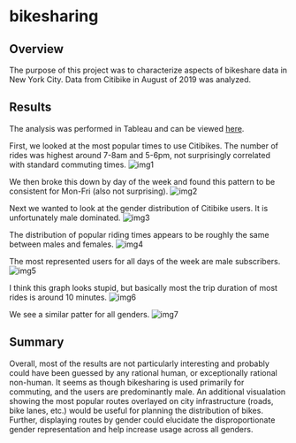 # bikesharing

## Overview
The purpose of this project was to characterize aspects of bikeshare data in New York City. Data from Citibike in August of 2019 was analyzed.

## Results
The analysis was performed in Tableau and can be viewed [here](https://public.tableau.com/app/profile/matthew7245/viz/bikeshare_challenge_16768600119540/NYCCitibike?publish=yes).

First, we looked at the most popular times to use Citibikes. The number of rides was highest around 7-8am and 5-6pm, not surprisingly correlated with standard commuting times.
![img1](img/1.png)

We then broke this down by day of the week and found this pattern to be consistent for Mon-Fri (also not surprising).
![img2](img/2.png)

Next we wanted to look at the gender distribution of Citibike users. It is unfortunately male dominated.
![img3](img/3.png)

The distribution of popular riding times appears to be roughly the same between males and females.
![img4](img/4.png)

The most represented users for all days of the week are male subscribers.
![img5](img/5.png)

I think this graph looks stupid, but basically most the trip duration of most rides is around 10 minutes.
![img6](img/6.png)

We see a similar patter for all genders.
![img7](img/7.png)

## Summary
Overall, most of the results are not particularly interesting and probably could have been guessed by any rational human, or exceptionally rational non-human. It seems as though bikesharing is used primarily for commuting, and the users are predominantly male. An additional visualation showing the most popular routes overlayed on city infrastructure (roads, bike lanes, etc.) would be useful for planning the distribution of bikes. Further, displaying routes by gender could elucidate the disproportionate gender representation and help increase usage across all genders.